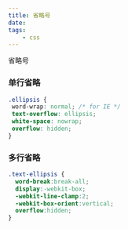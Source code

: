 ```yaml
---
title: 省略号
date: 
tags:
    - css
---
```

省略号
<!-- more -->
### 单行省略
```css
.ellipsis {
 word-wrap: normal; /* for IE */
 text-overflow: ellipsis;
 white-space: nowrap;
 overflow: hidden;
}
```

### 多行省略
```css
.text-ellipsis {
  word-break:break-all;
  display:-webkit-box;
  -webkit-line-clamp:2;
  -webkit-box-orient:vertical;
  overflow:hidden;
}

```